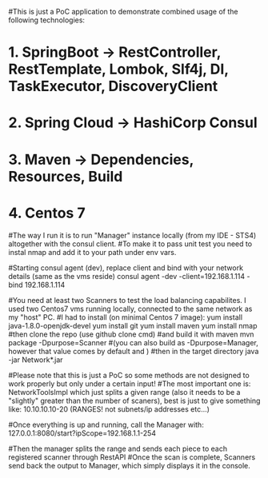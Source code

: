 #This is just a PoC application to demonstrate combined usage of the following technologies:
# 1. SpringBoot -> RestController, RestTemplate, Lombok, Slf4j, DI, TaskExecutor, DiscoveryClient
# 2. Spring Cloud -> HashiCorp Consul
# 3. Maven -> Dependencies, Resources, Build
# 4. Centos 7

#The way I run it is to run "Manager" instance locally (from my IDE - STS4) altogether with the consul client.
#To make it to pass unit test you need to instal nmap and add it to your path under env vars.

#Starting consul agent (dev), replace client and bind with your network details (same as the vms reside)
consul agent -dev -client=192.168.1.114 -bind 192.168.1.114

#You need at least two Scanners to test the load balancing capabilites. I used two Centos7 vms running locally, connected to the same network as my "host" PC.
#I had to install (on minimal Centos 7 image):
yum install java-1.8.0-openjdk-devel
yum install git
yum install maven
yum install nmap
#then clone the repo (use github clone cmd)
#and build it with maven
mvn package -Dpurpose=Scanner
#(you can also build as -Dpurpose=Manager, however that value comes by default and )
#then in the target directory
java -jar Network*.jar



#Please note that this is just a PoC so some methods are not designed to work properly but only under a certain input!
#The most important one is: NetworkToolsImpl which just splits a given range (also it needs to be a "slightly" greater than the number of scaners), best is just to give something like: 10.10.10.10-20 (RANGES! not subnets/ip addresses etc...)

#Once everything is up and running, call the Manager with:
127.0.0.1:8080/start?ipScope=192.168.1.1-254

#Then the manager splits the range and sends each piece to each registered scanner through RestAPI
#Once the scan is complete, Scanners send back the output to Manager, which simply displays it in the console.